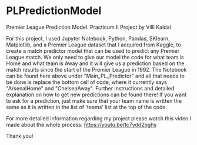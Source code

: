 # PLPredictionModel
Premier League Prediction Model. Practicum II Project by Villi Kaldal

For this project, I used Jupyter Notebook, Python, Pandas, SKlearn, Matplotlib, and a Premier League dataset that I acquired from Kaggle, to create a match predictor model that can be used to predict any Premier League match. We only need to give our model the code for what team is Home and what team is Away and it will give us a prediction based on the match results since the start of the Premier League in 1992. The Notebook can be found here above under "Main_PL_Predictor" and all that needs to be done is replace the bottom cell of code, where it currently says "ArsenalHome" and "ChelseaAway". Further instructions and detailed explanation on how to get new predictions can be found there! If you want to ask for a prediction, just make sure that your team name is written the same as it is written in the list of 'teams' list at the top of the code.

For more detailed information regarding my project please watch this video I made about the whole process: https://youtu.be/tc7ydd2bghs

Thank you!
